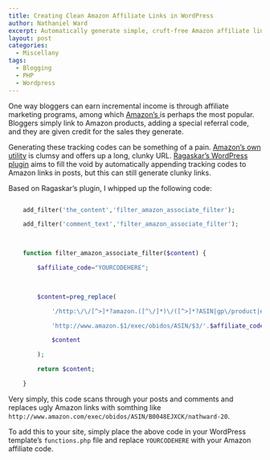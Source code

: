 ```yaml
---
title: Creating Clean Amazon Affiliate Links in WordPress
author: Nathaniel Ward
excerpt: Automatically generate simple, cruft-free Amazon affiliate links in Wordpress.
layout: post
categories:
  - Miscellany
tags:
  - Blogging
  - PHP
  - Wordpress
---
```

One way bloggers can earn incremental income is through affiliate marketing programs, among which [Amazon’s ][1]is perhaps the most popular. Bloggers simply link to Amazon products, adding a special referral code, and they are given credit for the sales they generate.

Generating these tracking codes can be something of a pain. [Amazon’s own utility][2] is clumsy and offers up a long, clunky URL. [Ragaskar’s WordPress plugin][3] aims to fill the void by automatically appending tracking codes to Amazon links in posts, but this can still generate clunky links.

Based on Ragaskar’s plugin, I whipped up the following code:

```php

    add_filter('the_content','filter_amazon_associate_filter');

    add_filter('comment_text','filter_amazon_associate_filter');

    

    function filter_amazon_associate_filter($content) {

        $affiliate_code="YOURCODEHERE";

    

        $content=preg_replace(

            '/http:\/\/[^>]*?amazon.([^\/]*)\/([^>]*?ASIN|gp\/product|exec\/obidos\/tg\/detail\/-|[^>]*?dp)\/([0-9a-zA-Z]{10})[a-zA-Z0-9#\/\*\-\?\&#038;\%\=\,\._;]*/i',

            'http://www.amazon.$1/exec/obidos/ASIN/$3/'.$affiliate_code,

            $content

        );

        return $content;

    }
```

Very simply, this code scans through your posts and comments and replaces ugly Amazon links with somthing like `http://www.amazon.com/exec/obidos/ASIN/B0048EJXCK/nathward-20`.

To add this to your site, simply place the above code in your WordPress template’s `functions.php` file and replace `YOURCODEHERE` with your Amazon affiliate code.

 [1]: https://affiliate-program.amazon.com/
 [2]: https://affiliate-program.amazon.com/gp/associates/network/build-links/individual/main.html
 [3]: http://wordpress.org/extend/plugins/amazon-associate-filter/